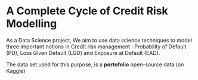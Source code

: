 # A Complete Cycle of Credit Risk Modelling 
As a Data Science project, We aim to use data science techniques to model three important notions in Credit risk management :
Probability of Default (PD), Loss Given Default (LGD) and Exposure at Default (EAD).

The data set used for this purpose, is a <b>portofolio</b> open-source data (on Kaggle) 

